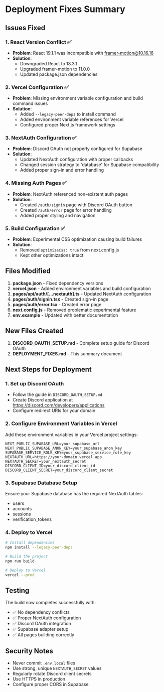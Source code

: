 # Deployment Fixes Summary

## Issues Fixed

### 1. React Version Conflict ✅
- **Problem**: React 19.1.1 was incompatible with framer-motion@10.16.16
- **Solution**: 
  - Downgraded React to 18.3.1
  - Upgraded framer-motion to 11.0.0
  - Updated package.json dependencies

### 2. Vercel Configuration ✅
- **Problem**: Missing environment variable configuration and build command issues
- **Solution**:
  - Added `--legacy-peer-deps` to install command
  - Added environment variable references for Vercel
  - Configured proper Next.js framework settings

### 3. NextAuth Configuration ✅
- **Problem**: Discord OAuth not properly configured for Supabase
- **Solution**:
  - Updated NextAuth configuration with proper callbacks
  - Changed session strategy to 'database' for Supabase compatibility
  - Added proper sign-in and error handling

### 4. Missing Auth Pages ✅
- **Problem**: NextAuth referenced non-existent auth pages
- **Solution**:
  - Created `/auth/signin` page with Discord OAuth button
  - Created `/auth/error` page for error handling
  - Added proper styling and navigation

### 5. Build Configuration ✅
- **Problem**: Experimental CSS optimization causing build failures
- **Solution**:
  - Removed `optimizeCss: true` from next.config.js
  - Kept other optimizations intact

## Files Modified

1. **package.json** - Fixed dependency versions
2. **vercel.json** - Added environment variables and build configuration
3. **pages/api/auth/[...nextauth].ts** - Updated NextAuth configuration
4. **pages/auth/signin.tsx** - Created sign-in page
5. **pages/auth/error.tsx** - Created error page
6. **next.config.js** - Removed problematic experimental feature
7. **env.example** - Updated with better documentation

## New Files Created

1. **DISCORD_OAUTH_SETUP.md** - Complete setup guide for Discord OAuth
2. **DEPLOYMENT_FIXES.md** - This summary document

## Next Steps for Deployment

### 1. Set up Discord OAuth
- Follow the guide in `DISCORD_OAUTH_SETUP.md`
- Create Discord application at https://discord.com/developers/applications
- Configure redirect URIs for your domain

### 2. Configure Environment Variables in Vercel
Add these environment variables in your Vercel project settings:

```
NEXT_PUBLIC_SUPABASE_URL=your_supabase_url
NEXT_PUBLIC_SUPABASE_ANON_KEY=your_supabase_anon_key
SUPABASE_SERVICE_ROLE_KEY=your_supabase_service_role_key
NEXTAUTH_URL=https://your-domain.vercel.app
NEXTAUTH_SECRET=your_nextauth_secret
DISCORD_CLIENT_ID=your_discord_client_id
DISCORD_CLIENT_SECRET=your_discord_client_secret
```

### 3. Supabase Database Setup
Ensure your Supabase database has the required NextAuth tables:
- users
- accounts
- sessions
- verification_tokens

### 4. Deploy to Vercel
```bash
# Install dependencies
npm install --legacy-peer-deps

# Build the project
npm run build

# Deploy to Vercel
vercel --prod
```

## Testing

The build now completes successfully with:
- ✅ No dependency conflicts
- ✅ Proper NextAuth configuration
- ✅ Discord OAuth integration
- ✅ Supabase adapter setup
- ✅ All pages building correctly

## Security Notes

- Never commit `.env.local` files
- Use strong, unique `NEXTAUTH_SECRET` values
- Regularly rotate Discord client secrets
- Use HTTPS in production
- Configure proper CORS in Supabase
